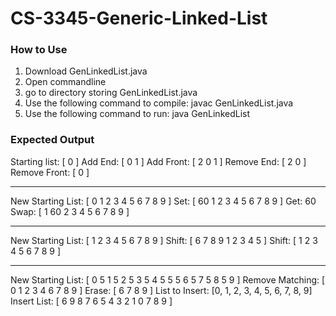 # CS-3345-Generic-Linked-List

### How to Use

1. Download GenLinkedList.java
2. Open commandline
3. go to directory storing GenLinkedList.java
4. Use the following command to compile: javac GenLinkedList.java
5. Use the following command to run: java GenLinkedList

### Expected Output
Starting list: [ 0 ]
Add End: [ 0 1 ]
Add Front: [ 2 0 1 ]
Remove End: [ 2 0 ]
Remove Front: [ 0 ]
___________________________________

New Starting List: [ 0 1 2 3 4 5 6 7 8 9 ]
Set: [ 60 1 2 3 4 5 6 7 8 9 ]
Get: 60
Swap: [ 1 60 2 3 4 5 6 7 8 9 ]
___________________________________

New Starting List: [ 1 2 3 4 5 6 7 8 9 ]
Shift: [ 6 7 8 9 1 2 3 4 5 ]
Shift: [ 1 2 3 4 5 6 7 8 9 ]
___________________________________

New Starting List: [ 0 5 1 5 2 5 3 5 4 5 5 5 6 5 7 5 8 5 9 ]
Remove Matching: [ 0 1 2 3 4 6 7 8 9 ]
Erase: [ 6 7 8 9 ]
List to Insert: [0, 1, 2, 3, 4, 5, 6, 7, 8, 9]
Insert List: [ 6 9 8 7 6 5 4 3 2 1 0 7 8 9 ]
